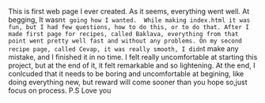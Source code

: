 This is first web page I ever created. As it seems, everything went well. At begging, It wasn`t going how I wanted. 
While making index.html it was fun, but I had few questions, how to do this, or to do that.
After I made first page for recipes, called Baklava, everything from that point went pretty well fast and without any problems.
On my second recipe page, called Cevap, it was really smooth, I didn`t make any mistake, and I finished it in no time.
I felt really uncomfortable at starting this project, but at the end of it, it felt remarkable and so lightening.
At the end, I conlcuded that it needs to be boring and uncomfortable at begining, like doing everything new, but reward will come sooner than you hope so,just focus on process.
P.S Love you
